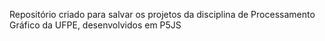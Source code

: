 Repositório criado para salvar os projetos da disciplina de Processamento Gráfico da UFPE, desenvolvidos em P5JS
